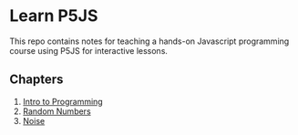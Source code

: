 # Learn P5JS

This repo contains notes for teaching a hands-on Javascript programming course using P5JS for interactive lessons.

## Chapters

1. [Intro to Programming](https://github.com/JoyfulDecay/learn-p5js/blob/main/chapters/001-intro-to-programming/Intro-to-Programming.md)
2. [Random Numbers](https://github.com/JoyfulDecay/learn-p5js/blob/main/chapters/002-randomness/Randomness.md)
3. [Noise](https://github.com/JoyfulDecay/learn-p5js/blob/main/chapters/003-noise/Noise.md)
